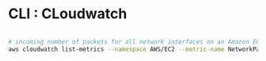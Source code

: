 # CLI : CLoudwatch

```sh

# incoming number of packets for all network interfaces on an Amazon EC2 instance.
aws cloudwatch list-metrics --namespace AWS/EC2 --metric-name NetworkPacketsIn

```
